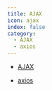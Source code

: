 ```yaml
---
title: AJAX
icon: ajax
index: false
category:
  - AJAX
  - axios
---
```


- [AJAX](./AJAX.html)
  
- [axios](./axios.html)